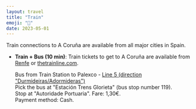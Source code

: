 ```yaml
---
layout: travel
title: "Train"
emoji: "🚆"
date: 2023-05-01
---
```


Train connections to A Coruña are available from all major
cities in Spain.

-   **Train + Bus (10 min)**: Train tickets to get to A Coruña are
    available from [Renfe](http://www.renfe.com/EN/viajeros/) or
    [thetrainline.com](https://www.thetrainline.com/).

    Bus from Train Station to Palexco - [Line 5 (direction
    \"Durmideiras/Adormideras\")](https://www.tranviascoruna.com/en/lineas-y-horarios/?linea=5)\
    Pick the bus at \"Estación Trens Glorieta\" (bus stop number 119).\
    Stop at \"Autoridade Portuaria\". Fare: 1,30€.\
    Payment method: Cash.

